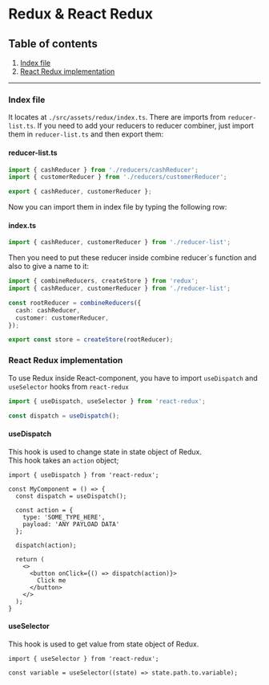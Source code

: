 # Redux & React Redux

## Table of contents
1. [Index file]()
2. [React Redux implementation]()
<hr/>

### Index file
It locates at ``./src/assets/redux/index.ts``. There are imports from ``reducer-list.ts``. If you need to add your reducers to reducer combiner, just import them in ``reducer-list.ts`` and then export them:

#### reducer-list.ts
```ts
import { cashReducer } from './reducers/cashReducer';
import { customerReducer } from './reducers/customerReducer';

export { cashReducer, customerReducer };
```

Now you can import them in index file by typing the following row:
#### index.ts
```ts
import { cashReducer, customerReducer } from './reducer-list';
```

Then you need to put these reducer inside combine reducer`s function and also to give a name to it:
```ts
import { combineReducers, createStore } from 'redux';
import { cashReducer, customerReducer } from './reducer-list';

const rootReducer = combineReducers({
  cash: cashReducer,
  customer: customerReducer,
});

export const store = createStore(rootReducer);
```

### React Redux implementation

To use Redux inside React-component, you have to import ``useDispatch`` and ``useSelector`` hooks from ``react-redux``
```ts
import { useDispatch, useSelector } from 'react-redux';

const dispatch = useDispatch();
```

#### useDispatch
This hook is used to change state in state object of Redux. \
This hook takes an ``action`` object;

```tsx
import { useDispatch } from 'react-redux';

const MyComponent = () => {
  const dispatch = useDispatch();
  
  const action = {
    type: 'SOME_TYPE_HERE',
    payload: 'ANY PAYLOAD DATA'
  };
  
  dispatch(action);
  
  return (
    <>
      <button onClick={() => dispatch(action)}>
        Click me
      </button>
    </>
  );
}
```

#### useSelector
This hook is used to get value from state object of Redux.

```tsx
import { useSelector } from 'react-redux';

const variable = useSelector((state) => state.path.to.variable);
```